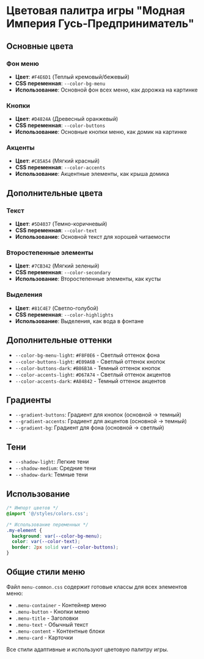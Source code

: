 # Цветовая палитра игры "Модная Империя Гусь-Предприниматель"

## Основные цвета

### Фон меню
- **Цвет**: `#F4E6D1` (Теплый кремовый/бежевый)
- **CSS переменная**: `--color-bg-menu`
- **Использование**: Основной фон всех меню, как дорожка на картинке

### Кнопки
- **Цвет**: `#D4824A` (Древесный оранжевый)
- **CSS переменная**: `--color-buttons`
- **Использование**: Основные кнопки меню, как домик на картинке

### Акценты
- **Цвет**: `#C85A54` (Мягкий красный)
- **CSS переменная**: `--color-accents`
- **Использование**: Акцентные элементы, как крыша домика

## Дополнительные цвета

### Текст
- **Цвет**: `#5D4037` (Темно-коричневый)
- **CSS переменная**: `--color-text`
- **Использование**: Основной текст для хорошей читаемости

### Второстепенные элементы
- **Цвет**: `#7CB342` (Мягкий зеленый)
- **CSS переменная**: `--color-secondary`
- **Использование**: Второстепенные элементы, как кусты

### Выделения
- **Цвет**: `#81C4E7` (Светло-голубой)
- **CSS переменная**: `--color-highlights`
- **Использование**: Выделения, как вода в фонтане

## Дополнительные оттенки

- `--color-bg-menu-light`: `#F8F0E6` - Светлый оттенок фона
- `--color-buttons-light`: `#E09A6B` - Светлый оттенок кнопок
- `--color-buttons-dark`: `#B86B3A` - Темный оттенок кнопок
- `--color-accents-light`: `#D67A74` - Светлый оттенок акцентов
- `--color-accents-dark`: `#A84842` - Темный оттенок акцентов

## Градиенты

- `--gradient-buttons`: Градиент для кнопок (основной → темный)
- `--gradient-accents`: Градиент для акцентов (основной → темный)
- `--gradient-bg`: Градиент для фона (основной → светлый)

## Тени

- `--shadow-light`: Легкие тени
- `--shadow-medium`: Средние тени
- `--shadow-dark`: Темные тени

## Использование

```css
/* Импорт цветов */
@import '@/styles/colors.css';

/* Использование переменных */
.my-element {
  background: var(--color-bg-menu);
  color: var(--color-text);
  border: 2px solid var(--color-buttons);
}
```

## Общие стили меню

Файл `menu-common.css` содержит готовые классы для всех элементов меню:

- `.menu-container` - Контейнер меню
- `.menu-button` - Кнопки меню
- `.menu-title` - Заголовки
- `.menu-text` - Обычный текст
- `.menu-content` - Контентные блоки
- `.menu-card` - Карточки

Все стили адаптивные и используют цветовую палитру игры.
